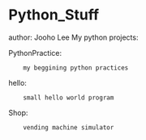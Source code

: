# Python_Stuff
author: Jooho Lee
My python projects:

PythonPractice:

        my beggining python practices

hello:

        small hello world program

Shop:

        vending machine simulator